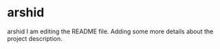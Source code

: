 # arshid
arshid
I am editing the README file. Adding some more details about the project description.
